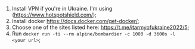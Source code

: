 1. Install VPN if you're in Ukraine. I'm using (https://www.hotspotshield.com/);
2. Install docker https://docs.docker.com/get-docker/;
3. Choose one of the sites listed here: https://t.me/itarmyofukraine2022/5;
4. Run `docker run -ti --rm alpine/bombardier -c 1000 -d 3600s -l <your url>`;